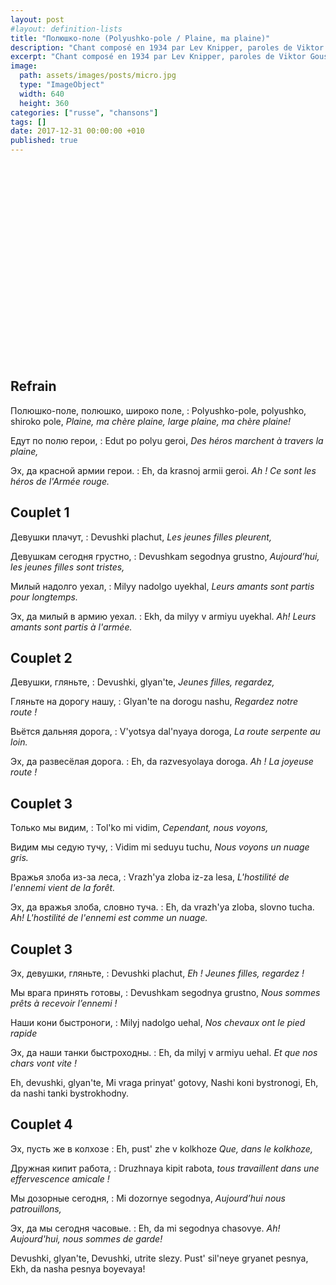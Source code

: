 ```yaml
---
layout: post
#layout: definition-lists
title: "Полюшко-поле (Polyushko-pole / Plaine, ma plaine)"
description: "Chant composé en 1934 par Lev Knipper, paroles de Viktor Goussev."
excerpt: "Chant composé en 1934 par Lev Knipper, paroles de Viktor Goussev."
image:
  path: assets/images/posts/micro.jpg
  type: "ImageObject"
  width: 640
  height: 360
categories: ["russe", "chansons"]
tags: []
date: 2017-12-31 00:00:00 +010
published: true
---
```



<iframe class="float-xl-right sticky-top lazyload" width="560" height="315" data-src="https://www.youtube.com/watch?v=KFHE-z_xhQw" frameborder="0" gesture="media" allow="encrypted-media" allowfullscreen></iframe>


## Refrain

Полюшко-поле, полюшко, широко поле,
: Polyushko-pole, polyushko, shiroko pole,
*Plaine, ma chère plaine, large plaine, ma chère plaine!*

Eдут по полю герои,
: Edut po polyu geroi,
*Des héros marchent à travers la plaine,*

Эх, да красной армии герои.
: Eh, da krasnoj armii geroi.
*Ah ! Ce sont les héros de l'Armée rouge.*


## Couplet 1

Девушки плачут,
: Devushki plachut,
*Les jeunes filles pleurent,*

Девушкам сегодня грустно,
: Devushkam segodnya grustno,
*Aujourd’hui, les jeunes filles sont tristes,*

Милый надолго уехал,
: Milyy nadolgo uyekhal,
*Leurs amants sont partis pour longtemps.*

Эх, да милый в армию уехал.
: Ekh, da milyy v armiyu uyekhal.
*Ah! Leurs amants sont partis à l'armée.*


## Couplet 2

Девушки, гляньте,
: Devushki, glyan'te,
*Jeunes filles, regardez,*

Гляньте на дорогу нашу,
: Glyan'te na dorogu nashu,
*Regardez notre route !*

Вьётся дальняя дорога,
: V'yotsya dal'nyaya doroga,
*La route serpente au loin.*

Эх, да развесёлая дорога.
: Eh, da razvesyolaya doroga.
*Ah ! La joyeuse route !*


## Couplet 3

Только мы видим,
: Tol'ko mi vidim,
*Cependant, nous voyons,*

Видим мы седую тучу,
: Vidim mi seduyu tuchu,
*Nous voyons un nuage gris.*

Вражья злоба из-за леса,
: Vrazh'ya zloba iz-za lesa,
*L'hostilité de l'ennemi vient de la forêt.*

Эх, да вражья злоба, словно туча.
: Eh, da vrazh'ya zloba, slovno tucha.
*Ah! L'hostilité de l'ennemi est comme un nuage.*


## Couplet 3

Эх, девушки, гляньте,
: Devushki plachut,
*Eh ! Jeunes filles, regardez !*

Мы врага принять готовы,
: Devushkam segodnya grustno,
*Nous sommes prêts à recevoir l’ennemi !*

Наши кони быстроноги,
: Milyj nadolgo uehal,
*Nos chevaux ont le pied rapide*

Эх, да наши танки быстроходны.
: Eh, da milyj v armiyu uehal.
*Et que nos chars vont vite !*


Eh, devushki, glyan'te, Mi vraga prinyat' gotovy, Nashi koni bystronogi, Eh, da nashi tanki bystrokhodny.


## Couplet 4

Эх, пусть же в колхозе
: Eh, pust' zhe v kolkhoze
*Que, dans le kolkhoze,*

Дружная кипит работа,
: Druzhnaya kipit rabota,
*tous travaillent dans une effervescence amicale !*

Мы дозорные сегодня,
: Mi dozornye segodnya,
*Aujourd’hui nous patrouillons,*

Эх, да мы сегодня часовые.
: Eh, da mi segodnya chasovye.
*Ah! Aujourd'hui, nous sommes de garde!*


Devushki, glyan'te, Devushki, utrite slezy. Pust' sil'neye gryanet pesnya, Ekh, da nasha pesnya boyevaya!
